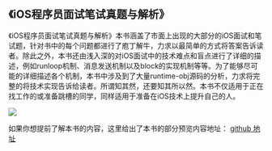 ## 《iOS程序员面试笔试真题与解析》
《iOS程序员面试笔试真题与解析》本书涵盖了市面上出现的大部分的iOS面试和笔试题，针对书中的每个问题都进行了庖丁解牛，力求以最简单的方式将答案告诉读者。除此之外，本书还由浅入深的对iOS面试中的技术难点和盲点进行了详细的描述，例如runloop机制、消息发送机制以及block的实现机制等等。为了能够尽可能的详细描述各个机制，本书中涉及到了大量runtime-obj源码的分析，力求将完整的将技术实现告诉给读者。所谓知其然，还要知其所以然。本书不仅适用于正在找工作的或准备跳槽的同学，同样适用于准备在iOS技术上提升自己的人。

![](https://github.com/451518849/iOS-Programmer-Interview/322c6003f1996f3a.jpg)

如果你想提前了解本书的内容，这里给出了本书的部分预览内容地址：
[github 地址](https://github.com/451518849/iOS-Programmer-Interview)